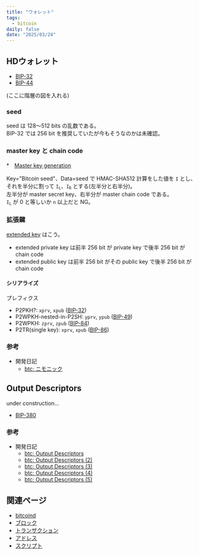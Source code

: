 ```yaml
---
title: "ウォレット"
tags:
  - bitcoin
daily: false
date: "2025/03/24"
---
```


## HDウォレット

* [BIP-32](https://github.com/bitcoin/bips/blob/master/bip-0032.mediawiki)
* [BIP-44](https://github.com/bitcoin/bips/blob/master/bip-0044.mediawiki)

(ここに階層の図を入れる)

### seed

seed は 128～512 bits の乱数である。  
BIP-32 では 256 bit を推奨していたが今もそうなのかは未確認。

### master key と chain code

*　[Master key generation](https://github.com/bitcoin/bips/blob/master/bip-0032.mediawiki#master-key-generation)

Key="Bitcoin seed"、Data=seed で HMAC-SHA512 計算をした値を `I` とし、それを半分に割って <code class="language-plaintext highlighter-rouge">I<sub>L</sub></code>、<code class="language-plaintext highlighter-rouge">I<sub>R</sub></code> とする(左半分と右半分)。  
左半分が master secret key、右半分が master chain code である。  
<code class="language-plaintext highlighter-rouge">I<sub>L</sub></code> が 0 と等しいか `n` 以上だと NG。

### 拡張鍵

[extended key](https://github.com/bitcoin/bips/blob/master/bip-0032.mediawiki#extended-keys) はこう。

* extended private key は前半 256 bit が private key で後半 256 bit が chain code
* extended public key は前半 256 bit がその public key で後半 256 bit が chain code

#### シリアライズ

プレフィクス

* P2PKH?: `xprv`, `xpub` ([BIP-32](https://github.com/bitcoin/bips/blob/master/bip-0032.mediawiki#serialization-format))
* P2WPKH-nested-in-P2SH: `yprv`, `ypub` ([BIP-49](https://github.com/bitcoin/bips/blob/master/bip-0049.mediawiki#extended-key-version))
* P2WPKH: `zprv`, `zpub` ([BIP-84](https://github.com/bitcoin/bips/blob/master/bip-0084.mediawiki#extended-key-version))
* P2TR(single key): `xprv`, `xpub` ([BIP-86](https://github.com/bitcoin/bips/blob/master/bip-0086.mediawiki#test-vectors))

### 参考

* 開発日記
  * [btc: ニモニック](https://blog.hirokuma.work/2025/03/20250324-btc.html)

## Output Descriptors

under construction...

* [BIP-380](https://github.com/bitcoin/bips/blob/master/bip-0380.mediawiki)

### 参考

* 開発日記
  * [btc: Output Descriptors](https://blog.hirokuma.work/2025/02/20250224-btc.html)
  * [btc: Output Descriptors (2)](https://blog.hirokuma.work/2025/02/20250225-btc2.html)
  * [btc: Output Descriptors (3)](https://blog.hirokuma.work/2025/03/20250301-btc.html)
  * [btc: Output Descriptors (4)](https://blog.hirokuma.work/2025/03/20250302-btc.html)
  * [btc: Output Descriptors (5)](https://blog.hirokuma.work/2025/03/20250303-btc.html)

## 関連ページ

* [bitcoind](./bitcoind.md)
* [ブロック](/.blocks.md)
* [トランザクション](./transactions.md)
* [アドレス](./address.md)
* [スクリプト](./script.md)
